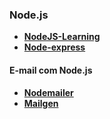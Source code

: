 ### Node.js
- __[NodeJS-Learning](https://github.com/sergtitov/NodeJS-Learning)__
- __[Node-express](https://github.com/nodebr/node-with-express)__

#### E-mail com Node.js
- __[Nodemailer](https://github.com/nodemailer/nodemailer)__
- __[Mailgen](https://github.com/eladnava/mailgen)__
